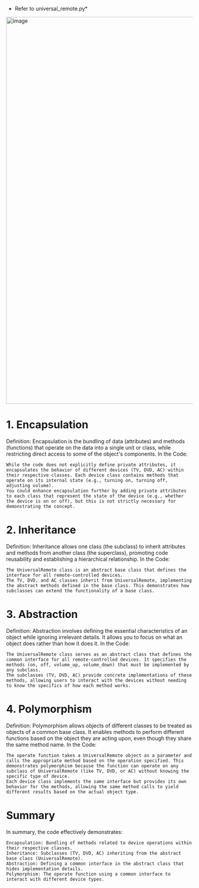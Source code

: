 * Refer to universal_remote.py*

<img width="1041" alt="image" src="https://github.com/user-attachments/assets/4923f996-6080-480a-ad83-1f437ab4ebe9">


# 1. Encapsulation
Definition: Encapsulation is the bundling of data (attributes) and methods (functions) that operate on the data into a single unit or class, while restricting direct access to some of the object's components. In the Code:

    While the code does not explicitly define private attributes, it encapsulates the behavior of different devices (TV, DVD, AC) within their respective classes. Each device class contains methods that operate on its internal state (e.g., turning on, turning off, adjusting volume).
    You could enhance encapsulation further by adding private attributes to each class that represent the state of the device (e.g., whether the device is on or off), but this is not strictly necessary for demonstrating the concept.

# 2. Inheritance
Definition: Inheritance allows one class (the subclass) to inherit attributes and methods from another class (the superclass), promoting code reusability and establishing a hierarchical relationship. In the Code:

    The UniversalRemote class is an abstract base class that defines the interface for all remote-controlled devices.
    The TV, DVD, and AC classes inherit from UniversalRemote, implementing the abstract methods defined in the base class. This demonstrates how subclasses can extend the functionality of a base class.

# 3. Abstraction
Definition: Abstraction involves defining the essential characteristics of an object while ignoring irrelevant details. It allows you to focus on what an object does rather than how it does it. In the Code:

    The UniversalRemote class serves as an abstract class that defines the common interface for all remote-controlled devices. It specifies the methods (on, off, volume_up, volume_down) that must be implemented by any subclass.
    The subclasses (TV, DVD, AC) provide concrete implementations of these methods, allowing users to interact with the devices without needing to know the specifics of how each method works.

# 4. Polymorphism
Definition: Polymorphism allows objects of different classes to be treated as objects of a common base class. It enables methods to perform different functions based on the object they are acting upon, even though they share the same method name. In the Code:

    The operate function takes a UniversalRemote object as a parameter and calls the appropriate method based on the operation specified. This demonstrates polymorphism because the function can operate on any subclass of UniversalRemote (like TV, DVD, or AC) without knowing the specific type of device.
    Each device class implements the same interface but provides its own behavior for the methods, allowing the same method calls to yield different results based on the actual object type.

# Summary
In summary, the code effectively demonstrates:

    Encapsulation: Bundling of methods related to device operations within their respective classes.
    Inheritance: Subclasses (TV, DVD, AC) inheriting from the abstract base class (UniversalRemote).
    Abstraction: Defining a common interface in the abstract class that hides implementation details.
    Polymorphism: The operate function using a common interface to interact with different device types.
